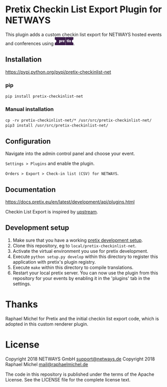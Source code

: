 # Pretix Checkin List Export Plugin for NETWAYS

This plugin adds a custom checkin list export for NETWAYS hosted events and conferences
using <a href="https://pretix.eu/about/en/"><img src="https://github.com/NETWAYS/pretix-invoice-net/blob/master/res/logo.png" height="25"></a>.

## Installation

https://pypi.python.org/pypi/pretix-checkinlist-net

### pip

```
pip install pretix-checkinlist-net
```

### Manual installation

```
cp -rv pretix-checkinlist-net/* /usr/src/pretix-checkinlist-net/
pip3 install /usr/src/pretix-checkinlist-net/
```

## Configuration

Navigate into the admin control panel and choose your event.

`Settings > Plugins` and enable the plugin.

`Orders > Export > Check-in list (CSV) for NETWAYS`.

## Documentation

https://docs.pretix.eu/en/latest/development/api/plugins.html

Checkin List Export is inspired by [upstream](https://github.com/pretix/pretix/blob/master/src/pretix/plugins/checkinlists/exporters.py).

## Development setup

1. Make sure that you have a working [pretix development setup](https://docs.pretix.eu/en/latest/development/setup.html).
2. Clone this repository, eg to ``local/pretix-checkinlist-net``.
3. Activate the virtual environment you use for pretix development.
4. Execute ``python setup.py develop`` within this directory to register this application with pretix's plugin registry.
5. Execute ``make`` within this directory to compile translations.
6. Restart your local pretix server. You can now use the plugin from this repository for your events by enabling it in
   the 'plugins' tab in the settings.


# Thanks

Raphael Michel for Pretix and the initial checkin list export code, which is adopted in this custom renderer plugin.

# License

Copyright 2018 NETWAYS GmbH <support@netways.de>
Copyright 2018 Raphael Michel <mail@raphaelmichel.de>

The code in this repository is published under the terms of the Apache License.
See the LICENSE file for the complete license text.

